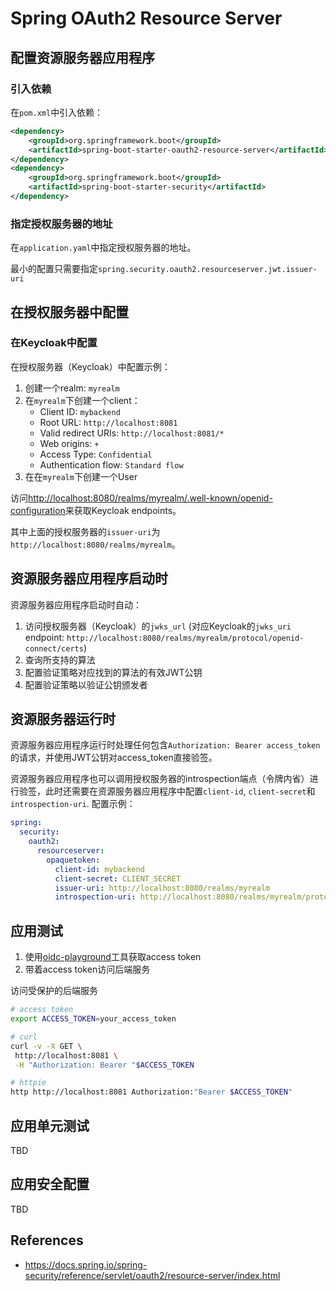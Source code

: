 # Spring OAuth2 Resource Server

## 配置资源服务器应用程序
### 引入依赖
在`pom.xml`中引入依赖：
```xml
<dependency>
    <groupId>org.springframework.boot</groupId>
    <artifactId>spring-boot-starter-oauth2-resource-server</artifactId>
</dependency>
<dependency>
    <groupId>org.springframework.boot</groupId>
    <artifactId>spring-boot-starter-security</artifactId>
</dependency>
```

### 指定授权服务器的地址

在`application.yaml`中指定授权服务器的地址。

最小的配置只需要指定`spring.security.oauth2.resourceserver.jwt.issuer-uri`

## 在授权服务器中配置

### 在Keycloak中配置
在授权服务器（Keycloak）中配置示例：
1. 创建一个realm: `myrealm`
2. 在`myrealm`下创建一个client：
   - Client ID: `mybackend`
   - Root URL: `http://localhost:8081`
   - Valid redirect URIs: `http://localhost:8081/*`
   - Web origins: `+`
   - Access Type: `Confidential`
   - Authentication flow: `Standard flow`
3. 在在`myrealm`下创建一个User

访问<http://localhost:8080/realms/myrealm/.well-known/openid-configuration>来获取Keycloak endpoints。

其中上面的授权服务器的`issuer-uri`为`http://localhost:8080/realms/myrealm`。


## 资源服务器应用程序启动时
资源服务器应用程序启动时自动：
1. 访问授权服务器（Keycloak）的`jwks_url` (对应Keycloak的`jwks_uri` endpoint: `http://localhost:8080/realms/myrealm/protocol/openid-connect/certs`)
2. 查询所支持的算法
3. 配置验证策略对应找到的算法的有效JWT公钥
4. 配置验证策略以验证公钥颁发者

## 资源服务器运行时
资源服务器应用程序运行时处理任何包含`Authorization: Bearer access_token`的请求，并使用JWT公钥对access_token直接验签。

资源服务器应用程序也可以调用授权服务器的introspection端点（令牌内省）进行验签，此时还需要在资源服务器应用程序中配置`client-id`, `client-secret`和`introspection-uri`.
配置示例：
```yaml
spring:
  security:
    oauth2:
      resourceserver:
        opaquetoken:
          client-id: mybackend
          client-secret: CLIENT_SECRET
          issuer-uri: http://localhost:8080/realms/myrealm
          introspection-uri: http://localhost:8080/realms/myrealm/protocol/openid-connect/token/introspect
```

## 应用测试

1. 使用[oidc-playground](../oidc-playground)工具获取access token
2. 带着access token访问后端服务

访问受保护的后端服务
```bash
# access token
export ACCESS_TOKEN=your_access_token

# curl
curl -v -X GET \
 http://localhost:8081 \
 -H "Authorization: Bearer "$ACCESS_TOKEN

# httpie
http http://localhost:8081 Authorization:"Bearer $ACCESS_TOKEN"

```

## 应用单元测试

TBD

## 应用安全配置

TBD



## References
- https://docs.spring.io/spring-security/reference/servlet/oauth2/resource-server/index.html